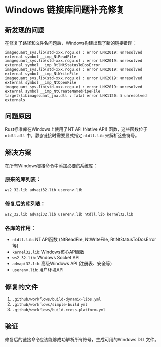 # Windows 链接库问题补充修复

## 新发现的问题

在修复了路径和文件名问题后，Windows构建出现了新的链接错误：

```
imagequant_sys.lib(std-xxx.rcgu.o) : error LNK2019: unresolved external symbol __imp_NtReadFile
imagequant_sys.lib(std-xxx.rcgu.o) : error LNK2019: unresolved external symbol __imp_RtlNtStatusToDosError
imagequant_sys.lib(std-xxx.rcgu.o) : error LNK2019: unresolved external symbol __imp_NtWriteFile
imagequant_sys.lib(std-xxx.rcgu.o) : error LNK2019: unresolved external symbol __imp_NtOpenFile
imagequant_sys.lib(std-xxx.rcgu.o) : error LNK2019: unresolved external symbol __imp_NtCreateNamedPipeFile
target\libimagequant_jna.dll : fatal error LNK1120: 5 unresolved externals
```

## 问题原因

Rust标准库在Windows上使用了NT API (Native API) 函数，这些函数位于 `ntdll.dll` 中。静态链接时需要显式指定 `ntdll.lib` 来解析这些符号。

## 解决方案

在所有Windows链接命令中添加必要的系统库：

### 原来的库列表：
```cmd
ws2_32.lib advapi32.lib userenv.lib
```

### 修复后的库列表：
```cmd
ws2_32.lib advapi32.lib userenv.lib ntdll.lib kernel32.lib
```

### 各库的作用：
- `ntdll.lib`: NT API函数 (NtReadFile, NtWriteFile, RtlNtStatusToDosError等)
- `kernel32.lib`: Windows核心API函数
- `ws2_32.lib`: Windows Socket API
- `advapi32.lib`: 高级Windows API (注册表、安全等)
- `userenv.lib`: 用户环境API

## 修复的文件

1. `.github/workflows/build-dynamic-libs.yml`
2. `.github/workflows/simple-build.yml`  
3. `.github/workflows/build-cross-platform.yml`

## 验证

修复后的链接命令应该能够成功解析所有符号，生成可用的Windows DLL文件。
